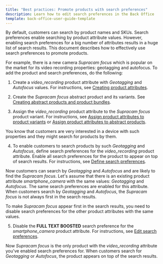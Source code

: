 ```yaml
---
title: "Best practices: Promote products with search preferences"
description: Learn how to edit search preferences in the Back Office
template: back-office-user-guide-template
---
```


By default, customers can search by product names and SKUs. Search preferences enable searching by product attribute values. However, enabling search preferences for a big number of attributes results in a huge list of search results. This document describes how to effectively use search preferences to promote products.

For example, there is a new camera *Supracam focus* which is popular on the market for its video recording properties: geotagging and autofocus. To add the product and search preferences, do the following:

1. Create a *video_recording* product attribute with *Geotagging* and *Autofocus* values. For instructions, see [Creating product attributes](/docs/scos/user/back-office-user-guides/{{page.version}}/catalog/attributes/create-product-attributes.html).

2. Create the *Supracam focus* abstract product and its variants. See [Creating abstract products and product bundles](/docs/scos/user/back-office-user-guides/{{page.version}}/catalog/products/manage-abstract-products-and-product-bundles/create-abstract-products-and-product-bundles.html).

3. Assign the *video_recording* product attribute to the *Supracam focus* product variant. For instructions, see [Assign product attributes to product variants](/docs/scos/user/back-office-user-guides/{{page.version}}/catalog/products/manage-concrete-products/assign-product-attributes-to-product-variants.html) or [Assign product attributes to abstract products](/docs/scos/user/back-office-user-guides/{{page.version}}/catalog/products/manage-abstract-products-and-product-bundles/assign-product-attributes-to-abstract-products.html).

You know that customers are very interested in a device with such properties and they might search for products by them.

4. To enable customers to search products by such *Geotagging* and *Autofocus*, define search preferences for the *video_recording* product attribute. Enable all search preferences for the product to appear on top of search results. For instructions, see [Define search preferences](/docs/scos/user/back-office-user-guides/{{page.version}}/merchandising/search-preferences/define-search-preferences.html).

Now customers can search by *Geotagging* and *Autofocus* and are likely to find the *Supracam focus*. Let's assume that there is an existing product attribute *smartphone_camera* with the same values: *Geotagging* and *Autofocus*. The same search preferences are enabled for this attribute. When customers search by *Geotagging* and *Autofocus*, the *Supracam focus* is not always first in the search results.

To make *Supracam focus* appear first in the search results, you need to disable search preferences for the other product attributes with the same values.


5. Disable the **FULL TEXT BOOSTED** search preference for the *smartphone_camera* product attribute. For instructions, see [Edit search preferences](/docs/scos/user/back-office-user-guides/{{page.version}}/merchandising/search-preferences/edit-search-preferences.html).

Now *Supracam focus* is the only product with the *video_recording* attribute you've enabled search preferences for. When customers search for *Geotagging*  or *Autofocus*, the product appears on top of the search results.
